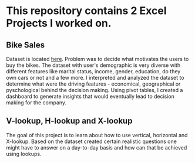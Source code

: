 # This repository contains 2 Excel Projects I worked on.

## Bike Sales
Dataset is located [here](https://www.kaggle.com/code/sadiqshah/bike-store-sales-in-europe/input). 
Problem was to decide what motivates the users to buy the bikes. The dataset with user's demographic is very diverse with different features like marital status, income, gender, education, do they own cars or not and a few more. 
I interpreted and analyzed the dataset to determine what were the driving features - economical, geographical or pyschological behind the decision making. Using pivot tables, I created a dashboard to generate insights that would eventually lead to decision making for the company.

## V-lookup, H-lookup and X-lookup

The goal of this project is to learn about how to use vertical, horizontal and X-lookup. Based on the dataset created certain realistic questions one might have to answer on a day-to-day basis and how can that be achieved using lookups.
